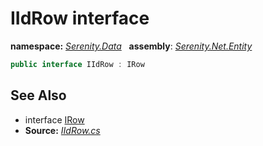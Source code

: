# IIdRow interface
**namespace:** *[Serenity.Data](../README.md#serenity.data-namespace)*   **assembly**: *[Serenity.Net.Entity](../README.md)*

```csharp
public interface IIdRow : IRow
```

## See Also

* interface [IRow](IRow.md)
* **Source:** *[IIdRow.cs](https://github.com/serenity-is/Serenity/blob/master/src/Serenity.Net.Entity/Contracts/IIdRow.cs)*